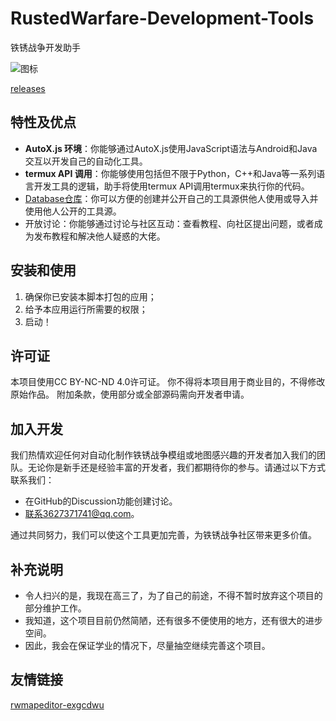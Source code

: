 # RustedWarfare-Development-Tools

铁锈战争开发助手

![图标]([https://avatars.githubusercontent.com/u/132277713?s=48&v=4](https://raw.githubusercontent.com/Delta-Water/RustedWarfare-Development-Tools/refs/heads/main/res/logo.png))

[releases](https://github.com/Delta-Water/RustedWarfare-Development-Tools/releases)

## 特性及优点

- **AutoX.js 环境**：你能够通过AutoX.js使用JavaScript语法与Android和Java交互以开发自己的自动化工具。
- **termux API 调用**：你能够使用包括但不限于Python，C++和Java等一系列语言开发工具的逻辑，助手将使用termux API调用termux来执行你的代码。
- [Database仓库](https://github.com/Delta-Water/RustedWarfare-Development-Tools-Database)：你可以方便的创建并公开自己的工具源供他人使用或导入并使用他人公开的工具源。
- 开放讨论：你能够通过讨论与社区互动：查看教程、向社区提出问题，或者成为发布教程和解决他人疑惑的大佬。

## 安装和使用

1. 确保你已安装本脚本打包的应用；
2. 给予本应用运行所需要的权限；
3. 启动！

## 许可证

本项目使用CC BY-NC-ND 4.0许可证。
你不得将本项目用于商业目的，不得修改原始作品。
附加条款，使用部分或全部源码需向开发者申请。

## 加入开发

我们热情欢迎任何对自动化制作铁锈战争模组或地图感兴趣的开发者加入我们的团队。无论你是新手还是经验丰富的开发者，我们都期待你的参与。请通过以下方式联系我们：

- 在GitHub的Discussion功能创建讨论。
- 联系3627371741@qq.com。

通过共同努力，我们可以使这个工具更加完善，为铁锈战争社区带来更多价值。

## 补充说明

- 令人扫兴的是，我现在高三了，为了自己的前途，不得不暂时放弃这个项目的部分维护工作。
- 我知道，这个项目目前仍然简陋，还有很多不便使用的地方，还有很大的进步空间。
- 因此，我会在保证学业的情况下，尽量抽空继续完善这个项目。

## 友情链接

[rwmapeditor-exgcdwu](https://github.com/exgcdwu/Rusted-Warfare-map-editor-for-city-occupation-play-)
